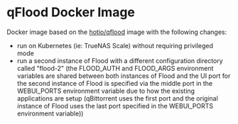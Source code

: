 # qFlood Docker Image

Docker image based on the [hotio/qflood](https://github.com/hotio/qflood) image with the following changes:

- run on Kubernetes (ie: TrueNAS Scale) without requiring privileged mode
- run a second instance of Flood with a different configuration directory called "flood-2" (the FLOOD_AUTH and FLOOD_ARGS environment variables are shared between both instances of Flood and the UI port for the second instance of Flood is specified via the middle port in the WEBUI_PORTS environment variable due to how the existing applications are setup (qBittorrent uses the first port and the original instance of Flood uses the last port specified in the WEBUI_PORTS environment variable))
